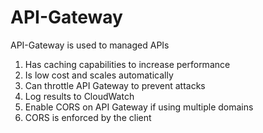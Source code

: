 # API-Gateway

API-Gateway is used to managed APIs

1. Has caching capabilities to increase performance
2. Is low cost and scales automatically
3. Can throttle API Gateway to prevent attacks
4. Log results to CloudWatch
5. Enable CORS on API Gateway if using multiple domains
6. CORS is enforced by the client
